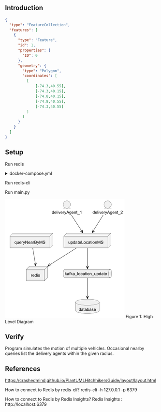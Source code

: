 Introduction
------------

```geojson
{
  "type": "FeatureCollection",
  "features": [
    {
      "type": "Feature",
      "id": 1,
      "properties": {
        "ID": 0
      },
      "geometry": {
        "type": "Polygon",
        "coordinates": [
          [
              [-74.3,40.55],
              [-74.3,40.15],
              [-74.8,40.15],
              [-74.8,40.55],
              [-74.3,40.55]
          ]
        ]
      }
    }
  ]
}
```

Setup
-----
Run redis

<details>
<summary>docker-compose.yml</summary>
</details>


Run redis-cli

Run main.py

![](./docs/HLD-1.png)
Figure 1: High Level Diagram

Verify
------
Program simulates the motion of multiple vehicles.
Occasional nearby queries list the delivery agents within the given radius.

References
----------
https://crashedmind.github.io/PlantUMLHitchhikersGuide/layout/layout.html

How to connect to Redis by redis-cli?
redis-cli -h 127.0.0.1 -p 6379

How to connect to Redis by Redis Insights?
Redis Insights : http://localhost:6379
